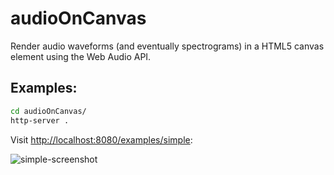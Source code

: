 audioOnCanvas
=============

Render audio waveforms (and eventually spectrograms) in a HTML5 canvas element using the Web Audio API.

## Examples:

```bash
cd audioOnCanvas/
http-server .
```

Visit [http://localhost:8080/examples/simple](http://localhost:8080/examples/simple):

![simple-screenshot]()

